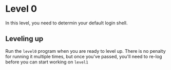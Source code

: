 # Level 0
In this level, you need to determin your default login shell.

## Leveling up
Run the `level0` program when you are ready to level up. There is no penalty
for running it multiple times, but once you've passed, you'll need to re-log
before you can start working on `level1`
